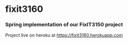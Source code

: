 # fixit3160
### Spring implementation of our FixIT3150 project

Project live on heroku at https://fixit3160.herokuapp.com

